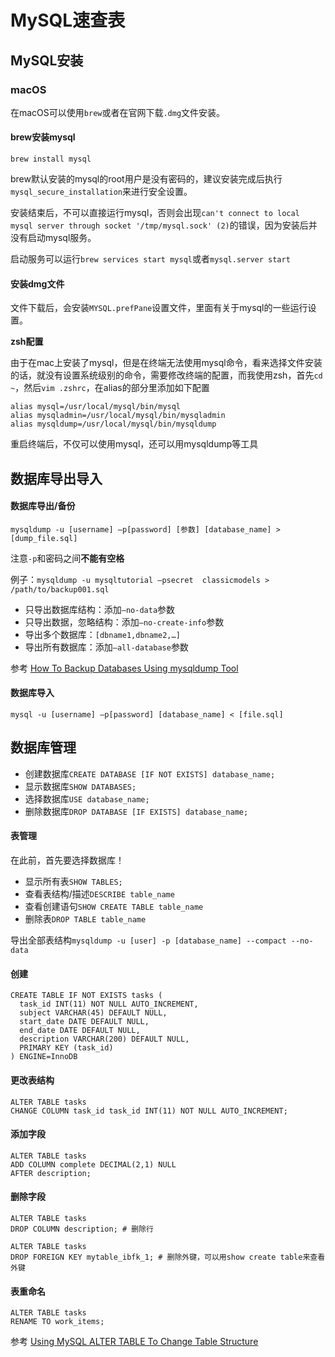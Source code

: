 # MySQL速查表

## MySQL安装

### macOS

在macOS可以使用`brew`或者在官网下载`.dmg`文件安装。

#### brew安装mysql

`brew install mysql`

brew默认安装的mysql的root用户是没有密码的，建议安装完成后执行`mysql_secure_installation`来进行安全设置。

安装结束后，不可以直接运行mysql，否则会出现`can't connect to local mysql server through socket '/tmp/mysql.sock' (2)`的错误，因为安装后并没有启动mysql服务。

启动服务可以运行`brew services start mysql`或者`mysql.server start`

#### 安装dmg文件

文件下载后，会安装`MYSQL.prefPane`设置文件，里面有关于mysql的一些运行设置。

**zsh配置**

由于在mac上安装了mysql，但是在终端无法使用mysql命令，看来选择文件安装的话，就没有设置系统级别的命令，需要修改终端的配置，而我使用zsh，首先`cd ~`，然后`vim .zshrc`，在alias的部分里添加如下配置

```
alias mysql=/usr/local/mysql/bin/mysql
alias mysqladmin=/usr/local/mysql/bin/mysqladmin
alias mysqldump=/usr/local/mysql/bin/mysqldump
```

重启终端后，不仅可以使用mysql，还可以用mysqldump等工具

## 数据库导出导入

#### 数据库导出/备份

```
mysqldump -u [username] –p[password] [参数] [database_name] > [dump_file.sql]
```

注意`-p`和密码之间**不能有空格**

例子：`mysqldump -u mysqltutorial –psecret  classicmodels > /path/to/backup001.sql`

* 只导出数据库结构：添加`–no-data`参数
* 只导出数据，忽略结构：添加`–no-create-info`参数
* 导出多个数据库：`[dbname1,dbname2,…]`
* 导出所有数据库：添加`–all-database`参数

参考 [How To Backup Databases Using mysqldump Tool](http://www.mysqltutorial.org/how-to-backup-database-using-mysqldump.aspx)

#### 数据库导入

```
mysql -u [username] –p[password] [database_name] < [file.sql]
```

## 数据库管理

* 创建数据库`CREATE DATABASE [IF NOT EXISTS] database_name;`
* 显示数据库`SHOW DATABASES;`
* 选择数据库`USE database_name;`
* 删除数据库`DROP DATABASE [IF EXISTS] database_name;`

#### 表管理

在此前，首先要选择数据库！

* 显示所有表`SHOW TABLES;`
* 查看表结构/描述`DESCRIBE table_name`
* 查看创建语句`SHOW CREATE TABLE table_name`
* 删除表`DROP TABLE table_name`

导出全部表结构`mysqldump -u [user] -p [database_name] --compact --no-data`

#### 创建

```
CREATE TABLE IF NOT EXISTS tasks (
  task_id INT(11) NOT NULL AUTO_INCREMENT,
  subject VARCHAR(45) DEFAULT NULL,
  start_date DATE DEFAULT NULL,
  end_date DATE DEFAULT NULL,
  description VARCHAR(200) DEFAULT NULL,
  PRIMARY KEY (task_id)
) ENGINE=InnoDB
```

#### 更改表结构

```
ALTER TABLE tasks
CHANGE COLUMN task_id task_id INT(11) NOT NULL AUTO_INCREMENT;
```

#### 添加字段

```
ALTER TABLE tasks 
ADD COLUMN complete DECIMAL(2,1) NULL
AFTER description;
```

#### 删除字段

```
ALTER TABLE tasks
DROP COLUMN description; # 删除行

ALTER TABLE tasks
DROP FOREIGN KEY mytable_ibfk_1; # 删除外键，可以用show create table来查看外键
```

#### 表重命名

```
ALTER TABLE tasks
RENAME TO work_items;
```

参考 [Using MySQL ALTER TABLE To Change Table Structure](http://www.mysqltutorial.org/mysql-alter-table.aspx)
